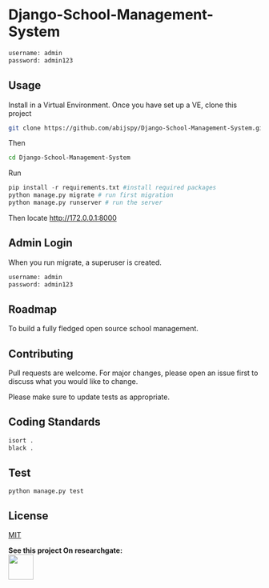 # Django-School-Management-System





```bash
username: admin
password: admin123
```

## Usage
Install in a Virtual Environment. Once you have set up a VE, clone this project
```bash
git clone https://github.com/abijspy/Django-School-Management-System.git
```
Then

```bash
cd Django-School-Management-System
```
Run

```python
pip install -r requirements.txt #install required packages
python manage.py migrate # run first migration
python manage.py runserver # run the server
```
Then locate http://172.0.0.1:8000

## Admin Login
When you run migrate, a superuser is created.
```bash
username: admin
password: admin123
```

## Roadmap
To build a fully fledged open source school management.

## Contributing
Pull requests are welcome. For major changes, please open an issue first to discuss what you would like to change.

Please make sure to update tests as appropriate.

## Coding Standards
```bash
isort .
black .
```

## Test
```base
python manage.py test
```

## License
[MIT](https://choosealicense.com/licenses/mit/)

<b>See this project On researchgate: <br>
<a href = "https://www.researchgate.net/publication/372767286_Student_Management_System_Capstone_Project"><img src= "https://user-images.githubusercontent.com/88943869/257120030-af31d67a-74b4-4829-b9a1-4b0ef08d702b.png" width="50" height="50"></a></b>


